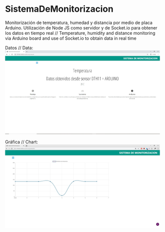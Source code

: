 # SistemaDeMonitorizacion

Monitorización de temperatura, humedad y distancia por medio de placa Arduino. Utilización de Node JS como servidor y de Socket.io para obtener los datos en tiempo real
//
Temperature, humidity and distance monitoring via Arduino board and use of Socket.io to obtain data in real time

Datos // Data:
![Monitoreo de temperatura](src/public/images/Monitorie-Temperatura.jpg)

Gráfica // Chart:
 ![Grafica temperatura](src/public/images/Grafica-Distancia.jpg) 
  
